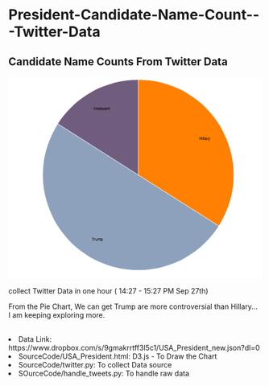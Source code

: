 # President-Candidate-Name-Count---Twitter-Data
<h2>Candidate Name Counts From Twitter Data</h2>

<p><img src="https://github.com/HUAZHEYINy/President-Candidate-Name-Count---Twitter-Data/blob/master/Result_Img.png"></p>

<p>collect Twitter Data in one hour ( 14:27 - 15:27 PM Sep 27th)</p>
<P>From the Pie Chart, We can get Trump are more controversial than Hillary...<br> I am keeping exploring more.</P>
</br>
<li>Data Link: https://www.dropbox.com/s/9gmakrrtff3l5c1/USA_President_new.json?dl=0</li>
<li>SourceCode/USA_President.html: D3.js - To Draw the Chart</li>
<li>SourceCode/twitter.py: To collect Data source</li>
<li>SOurceCode/handle_tweets.py: To handle raw data</li>
